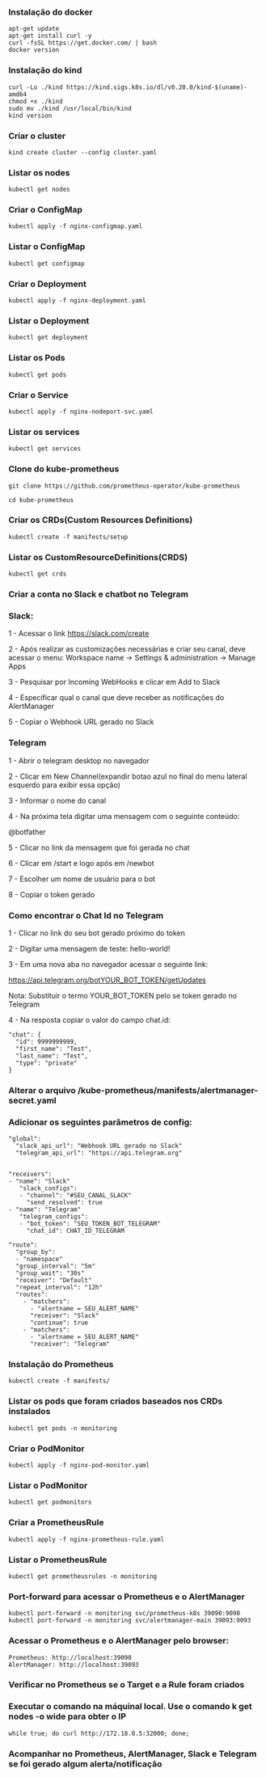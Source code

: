 ### Instalação do docker
```
apt-get update
apt-get install curl -y
curl -fsSL https://get.docker.com/ | bash
docker version
```

### Instalação do kind

```
curl -Lo ./kind https://kind.sigs.k8s.io/dl/v0.20.0/kind-$(uname)-amd64
chmod +x ./kind
sudo mv ./kind /usr/local/bin/kind
kind version
```


### Criar o cluster
```
kind create cluster --config cluster.yaml
```

### Listar os nodes
```
kubectl get nodes
```

### Criar o ConfigMap
```
kubectl apply -f nginx-configmap.yaml
```

### Listar o ConfigMap
```
kubectl get configmap
```

### Criar o Deployment
```
kubectl apply -f nginx-deployment.yaml
```

### Listar o Deployment
```
kubectl get deployment
```

### Listar os Pods
```
kubectl get pods
```

### Criar o Service
```
kubectl apply -f nginx-nodeport-svc.yaml
```

### Listar os services
```
kubectl get services
```

### Clone do kube-prometheus
```
git clone https://github.com/prometheus-operator/kube-prometheus

cd kube-prometheus
```


### Criar os CRDs(Custom Resources Definitions)
```
kubectl create -f manifests/setup
```

### Listar os CustomResourceDefinitions(CRDS)
```
kubectl get crds
```

### Criar a conta no Slack e chatbot no Telegram
### Slack:
1 - Acessar o link https://slack.com/create

2 - Após realizar as customizações necessárias e criar seu canal, deve acessar o 
menu: Workspace name -> Settings & administration -> Manage Apps

3 - Pesquisar por Incoming WebHooks e clicar em Add to Slack

4 - Especificar qual o canal que deve receber as notificações do AlertManager

5 - Copiar o Webhook URL gerado no Slack

### Telegram
1 - Abrir o telegram desktop no navegador

2 - Clicar em New Channel(expandir botao azul no final do menu lateral esquerdo para 
exibir essa opção)

3 - Informar o nome do canal

4 - Na próxima tela digitar uma mensagem com o seguinte conteúdo:

@botfather

5 - Clicar no link da mensagem que foi gerada no chat

6 - Clicar em /start e logo após em /newbot

7 - Escolher um nome de usuário para o bot

8 - Copiar o token gerado

### Como encontrar o Chat Id no Telegram

1 - Clicar no link do seu bot gerado próximo do token

2 - Digitar uma mensagem de teste: hello-world!

3 - Em uma nova aba no navegador acessar o seguinte link:

https://api.telegram.org/botYOUR_BOT_TOKEN/getUpdates

Nota: Substituir o termo YOUR_BOT_TOKEN pelo se token gerado no Telegram

4 - Na resposta copiar o valor do campo chat.id:
```
"chat": {
  "id": 9999999999,
  "first_name": "Test",
  "last_name": "Test",
  "type": "private"
}
```

### Alterar o arquivo /kube-prometheus/manifests/alertmanager-secret.yaml
### Adicionar os seguintes parâmetros de config:
```
"global":
  "slack_api_url": "Webhook URL gerado no Slack"
  "telegram_api_url": "https://api.telegram.org"


"receivers":
- "name": "Slack"
   "slack_configs":
   - "channel": "#SEU_CANAL_SLACK"
     "send_resolved": true  
- "name": "Telegram"
   "telegram_configs":
   - "bot_token": "SEU_TOKEN_BOT_TELEGRAM"
     "chat_id": CHAT_ID_TELEGRAM

"route":
  "group_by":
  - "namespace"
  "group_interval": "5m"
  "group_wait": "30s"
  "receiver": "Default"
  "repeat_interval": "12h"
  "routes":  
    - "matchers":
      - "alertname = SEU_ALERT_NAME"
      "receiver": "Slack"
      "continue": true
    - "matchers":
      - "alertname = SEU_ALERT_NAME"
      "receiver": "Telegram"

```
### Instalação do Prometheus
```
kubectl create -f manifests/
```

### Listar os pods que foram criados baseados nos CRDs instalados
```
kubectl get pods -n monitoring
```

### Criar o PodMonitor
```
kubectl apply -f nginx-pod-monitor.yaml
```

### Listar o PodMonitor
```
kubectl get podmonitors
```

### Criar a PrometheusRule
```
kubectl apply -f nginx-prometheus-rule.yaml
```

### Listar o PrometheusRule
```
kubectl get prometheusrules -n monitoring
```

### Port-forward para acessar o Prometheus e o AlertManager
```
kubectl port-forward -n monitoring svc/prometheus-k8s 39090:9090
kubectl port-forward -n monitoring svc/alertmanager-main 39093:9093
```

### Acessar o Prometheus e o AlertManager pelo browser:
```
Prometheus: http://localhost:39090
AlertManager: http://localhost:39093
```

### Verificar no Prometheus se o Target e a Rule foram criados

### Executar o comando na máquinal local. Use o comando k get nodes -o wide para obter o IP
```
while true; do curl http://172.18.0.5:32000; done;
```
### Acompanhar no Prometheus, AlertManager, Slack e Telegram se foi gerado algum alerta/notificação








